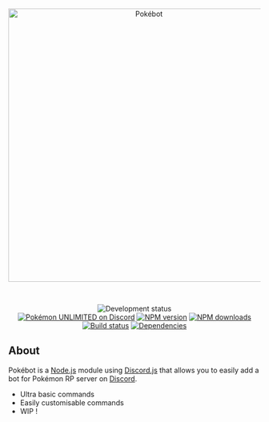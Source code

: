 <div align="center">
  <br />
  <p>
    <img src="./assets/img/pokébot-logo.jpg" width="546" alt="Pokébot" />
  </p>
  <br /> 
  <p>
    <img src="https://img.shields.io/badge/development-wip-important" alt="Development status" />
    <br>
    <a href="https://discord.gg/6JfjZ37CZR"><img src="https://img.shields.io/discord/776002318818476052?color=7289da&logo=discord&logoColor=white" alt="Pokémon UNLIMITED on Discord" /></a>
    <a href="https://www.npmjs.com/package/pokebot"><img src="https://img.shields.io/npm/v/pokebot?maxAge=3600" alt="NPM version" /></a>
    <a href="https://www.npmjs.com/package/pokebot"><img src="https://img.shields.io/npm/dt/pokebot?maxAge=3600" alt="NPM downloads" /></a>
    <a href="https://github.com/Joffrey-Parisot/pokebot/actions"><img src="https://github.com/Joffrey-Parisot/pokebot/workflows/Testing/badge.svg" alt="Build status" /></a>
    <a href="https://david-dm.org/Joffrey-Parisot/pokebot"><img src="https://img.shields.io/david/Joffrey-Parisot/pokebot?maxAge=3600" alt="Dependencies" /></a>
  </p>
</div>

## About

Pokébot is a [Node.js](https://nodejs.org) module using [Discord.js](https://github.com/discordjs/discord.js) that allows you to easily add a bot for Pokémon RP server on [Discord](https://discord.com).

- Ultra basic commands
- Easily customisable commands
- WIP !